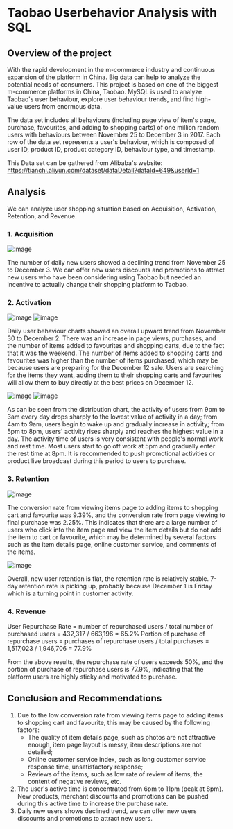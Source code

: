 # Taobao Userbehavior Analysis with SQL

## Overview of the project
With the rapid development in the m-commerce industry and continuous expansion of the platform in China. Big data can help to analyze the potential needs of consumers. This project is based on one of the biggest m-commerce platforms in China, Taobao. MySQL is used to analyze Taobao's user behaviour, explore user behaviour trends, and find high-value users from enormous data.

The data set includes all behaviours (including page view of item's page, purchase, favourites, and adding to shopping carts) of one million random users with behaviours between November 25 to December 3 in 2017. Each row of the data set represents a user's behaviour, which is composed of user ID, product ID, product category ID, behaviour type, and timestamp.

This Data set can be gathered from Alibaba's website: https://tianchi.aliyun.com/dataset/dataDetail?dataId=649&userId=1

## Analysis
We can analyze user shopping situation based on Acquisition, Activation, Retention, and Revenue.

### 1. Acquisition
![image](https://user-images.githubusercontent.com/82549782/121743203-fb1d3080-cace-11eb-8983-308ac4f13172.png)

The number of daily new users showed a declining trend from November 25 to December 3. We can offer new users discounts and promotions to attract new users who have been considering using Taobao but needed an incentive to actually change their shopping platform to Taobao.

### 2. Activation
![image](https://user-images.githubusercontent.com/82549782/121743511-77177880-cacf-11eb-8272-26981f427606.png)
![image](https://user-images.githubusercontent.com/82549782/121743536-7da5f000-cacf-11eb-8dff-2b4cb84d2598.png)

Daily user behaviour charts showed an overall upward trend from November 30 to December 2. There was an increase in page views, purchases, and the number of items added to favourites and shopping carts, due to the fact that it was the weekend. The number of items added to shopping carts and favourites was higher than the number of items purchased, which may be because users are preparing for the December 12 sale. Users are searching for the items they want, adding them to their shopping carts and favourites will allow them to buy directly at the best prices on December 12.


![image](https://user-images.githubusercontent.com/82549782/121748737-797dd080-cad7-11eb-8d16-89f80874f66d.png)
![image](https://user-images.githubusercontent.com/82549782/121748759-839fcf00-cad7-11eb-8383-bff86ae57ff1.png)

As can be seen from the distribution chart, the activity of users from 9pm to 3am every day drops sharply to the lowest value of activity in a day; from 4am to 9am, users begin to wake up and gradually increase in activity; from 5pm to 8pm, users' activity rises sharply and reaches the highest value in a day. The activity time of users is very consistent with people's normal work and rest time. Most users start to go off work at 5pm and gradually enter the rest time at 8pm. It is recommended to push promotional activities or product live broadcast during this period to users to purchase.

### 3. Retention
![image](https://user-images.githubusercontent.com/82549782/121746138-66690180-cad3-11eb-8895-da5c4372b30e.png)

The conversion rate from viewing items page to adding items to shopping cart and favourite was 9.39%, and the conversion rate from page viewing to final purchase was 2.25%. This indicates that there are a large number of users who click into the item page and view the item details but do not add the item to cart or favourite, which may be determined by several factors such as the item details page, online customer service, and comments of the items.

![image](https://user-images.githubusercontent.com/82549782/121744007-3bc97980-cad0-11eb-975c-665293416ceb.png)

Overall, new user retention is flat, the retention rate is relatively stable. 7-day retention rate is picking up, probably because December 1 is Friday which is a turning point in customer activity.

### 4. Revenue
User Repurchase Rate = number of repurchased users / total number of purchased users = 432,317 / 663,196 = 65.2%
Portion of purchase of repurchase users = purchases of repurchase users / total purchases = 1,517,023 / 1,946,706 = 77.9%

From the above results, the repurchase rate of users exceeds 50%, and the portion of purchase of repurchase users is 77.9%, indicating that the platform users are highly sticky and motivated to purchase.

## Conclusion and Recommendations
1. Due to the low conversion rate from viewing items page to adding items to shopping cart and favourite, this may be caused by the following factors:
   - The quality of item details page, such as photos are not attractive enough, item page layout is messy, item descriptions are not detailed;
   - Online customer service index, such as long customer service response time, unsatisfactory response;
   - Reviews of the items, such as low rate of review of items, the content of negative reviews, etc.
2. The user's active time is concentrated from 6pm to 11pm (peak at 8pm). New products, merchant discounts and promotions can be pushed during this active time to increase the purchase rate.
3. Daily new users shows declined trend, we can offer new users discounts and promotions to attract new users.
